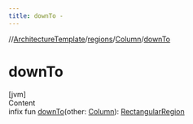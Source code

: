 ```yaml
---
title: downTo -
---
```

//[ArchitectureTemplate](../../index.md)/[regions](../index.md)/[Column](index.md)/[downTo](down-to.md)



# downTo  
[jvm]  
Content  
infix fun [downTo](down-to.md)(other: [Column](index.md)): [RectangularRegion](../-rectangular-region/index.md)  



